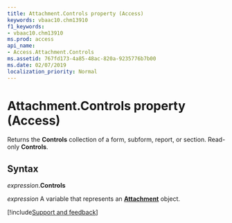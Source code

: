 ```yaml
---
title: Attachment.Controls property (Access)
keywords: vbaac10.chm13910
f1_keywords:
- vbaac10.chm13910
ms.prod: access
api_name:
- Access.Attachment.Controls
ms.assetid: 767fd173-4a85-48ac-820a-9235776b7b00
ms.date: 02/07/2019
localization_priority: Normal
---
```



# Attachment.Controls property (Access)

Returns the **Controls** collection of a form, subform, report, or section. Read-only **Controls**.


## Syntax

_expression_.**Controls**

_expression_ A variable that represents an **[Attachment](Access.Attachment.md)** object.




[!include[Support and feedback](~/includes/feedback-boilerplate.md)]